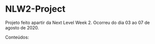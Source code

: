 # NLW2-Project
 Projeto feito apartir da Next Level Week 2. 
 Ocorreu do dia 03 ao 07 de agosto de 2020.

 Conteúdos:
 
